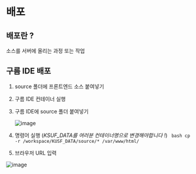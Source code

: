 # 배포
## 배포란 ?
소스를 서버에 올리는 과정 또는 작업

## 구름 IDE 배포
1. source 폴더에 프론트엔드 소스 붙여넣기
2. 구름 IDE 컨테이너 실행
3. 구름 IDE에 source 폴더 붙여넣기
   
   ![image](https://github.com/kyohoonsim/kusf-data-2023-1/assets/34634956/cfd057f9-d713-4c96-9b82-959c116deb63)
   
4. 명령어 실행 (*KSUF_DATA를 여러분 컨테이너명으로 변경해야합니다 !*)
  ``` bash cp -r /workspace/KUSF_DATA/source/* /var/www/html/```
5. 브라우저 URL 입력
 
  ![image](https://github.com/kyohoonsim/kusf-data-2023-1/assets/34634956/03c834a0-6d1c-4f70-9903-060e755734b6)
